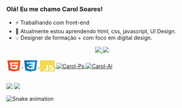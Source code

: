 ### Olá! Eu me chamo Carol Soares!

- ⚡ Trabalhando com front-end
- 📓 Atualmente estou aprendendo html, css, javascript, UI Design.
- 💡 Designer de formação + com foco em digital design.


<div align="center">
   <a href="https://designcsoares.myportfolio.com/">
   <img height="180em" src="https://github-readme-stats.vercel.app/api?username=csoaresdg&show_icons=true&theme=dark&include_all_commits=true&count_private=true"/>
     
   <img height="180em" src="https://github-readme-stats.vercel.app/api/top-langs/?username=csoaresdg&layout=compact&langs_count=7&theme=dark"/>
</div>
  
<div style="display: inline_block"><br>
 
<img align="center" alt="Carol-HTML" height="30" width="40" src="https://raw.githubusercontent.com/devicons/devicon/master/icons/html5/html5-original.svg">
<img align="center" alt="Carol-CSS" height="30" width="40" src="https://raw.githubusercontent.com/devicons/devicon/master/icons/css3/css3-original.svg">
<img align="center" alt="Carol-Js" height="30" width="40" src="https://raw.githubusercontent.com/devicons/devicon/master/icons/javascript/javascript-plain.svg">
<img align="center" alt="Carol-Ps" height="30" width="40" src="https://www.adobe.com/content/dam/cc/us/en/creativecloud/max2020/mnemonics/photoshop.svg">
<img align="center" alt="Carol-Ai" height="30" width="40" src="https://www.adobe.com/content/dam/cc/icons/illustrator.svg">
 
</div>
  
  
  ##
  
  <div>
  <a href = "mailto:csoares.dg@gmail.com"><img src="https://img.shields.io/badge/-Gmail-%23333?style=for-the-badge&logo=gmail&logoColor=white" target="_blank"></a>
  <a href="https://www.linkedin.com/in/designcsoares" target="_blank"><img src="https://img.shields.io/badge/-LinkedIn-%230077B5?style=for-the-badge&logo=linkedin&logoColor=white" target="_blank"></a> 
    
![Snake animation](https://github.com/rafaballerini/csoaresdg/blob/output/github-contribution-grid-snake.svg)
     
 
 
 
</div>
  
